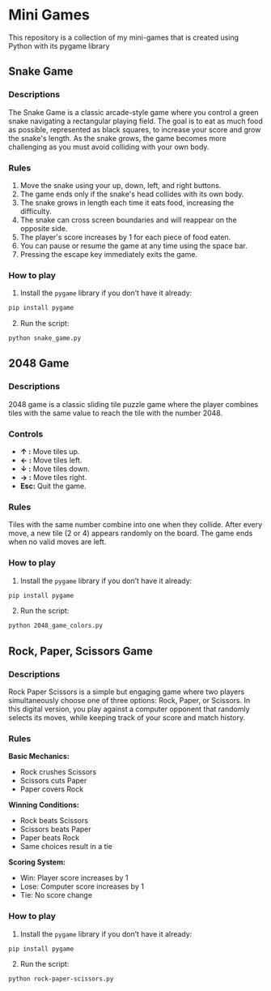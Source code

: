 # Mini Games
This repository is a collection of my mini-games that is created using Python with its pygame library

## Snake Game

### Descriptions

The Snake Game is a classic arcade-style game where you control a green snake navigating a rectangular playing field. The goal is to eat as much food as possible, represented as black squares, to increase your score and grow the snake's length. As the snake grows, the game becomes more challenging as you must avoid colliding with your own body.

### Rules

1. Move the snake using your up, down, left, and right buttons.
2. The game ends only if the snake's head collides with its own body.
3. The snake grows in length each time it eats food, increasing the difficulty.
4. The snake can cross screen boundaries and will reappear on the opposite side.
5. The player's score increases by 1 for each piece of food eaten.
6. You can pause or resume the game at any time using the space bar.
7. Pressing the escape key immediately exits the game.

### How to play

1. Install the `pygame` library if you don’t have it already:
```bash
pip install pygame
```

2. Run the script:
```bash
python snake_game.py
```

## 2048 Game

### Descriptions

2048 game is a classic sliding tile puzzle game where the player combines tiles with the same value to reach the tile with the number 2048.

### Controls

 - **&uarr; :** Move tiles up.
 - **&larr; :** Move tiles left.
 - **&darr; :** Move tiles down.
 - **&rarr; :** Move tiles right.
 - **Esc:** Quit the game.

### Rules

Tiles with the same number combine into one when they collide. After every move, a new tile (2 or 4) appears randomly on the board. The game ends when no valid moves are left.

### How to play

1. Install the `pygame` library if you don’t have it already:
```bash
pip install pygame
```

2. Run the script:
```bash
python 2048_game_colors.py
```

## Rock, Paper, Scissors Game

### Descriptions

Rock Paper Scissors is a simple but engaging game where two players simultaneously choose one of three options: Rock, Paper, or Scissors. In this digital version, you play against a computer opponent that randomly selects its moves, while keeping track of your score and match history.

### Rules
**Basic Mechanics:**
- Rock crushes Scissors
- Scissors cuts Paper
- Paper covers Rock

**Winning Conditions:**
- Rock beats Scissors
- Scissors beats Paper
- Paper beats Rock
- Same choices result in a tie

**Scoring System:**
- Win: Player score increases by 1
- Lose: Computer score increases by 1
- Tie: No score change

### How to play

1. Install the `pygame` library if you don’t have it already:
```bash
pip install pygame
```

2. Run the script:
```bash
python rock-paper-scissors.py
```

